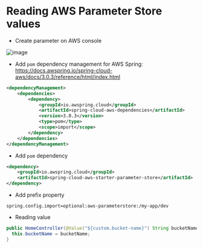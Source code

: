 # Reading AWS Parameter Store values

* Create parameter on AWS console

![image](https://github.com/AntonioDiaz/aws_spring_examples/assets/725743/766f6777-5583-4531-abb4-b9909518d06f)

* Add `pom` dependency management for AWS Spring: https://docs.awspring.io/spring-cloud-aws/docs/3.0.3/reference/html/index.html
```xml
<dependencyManagement>
    <dependencies>
        <dependency>
            <groupId>io.awspring.cloud</groupId>
            <artifactId>spring-cloud-aws-dependencies</artifactId>
            <version>3.0.3</version>
            <type>pom</type>
            <scope>import</scope>
        </dependency>
    </dependencies>
</dependencyManagement>
```

* Add `pom` dependency
```xml
<dependency>
    <groupId>io.awspring.cloud</groupId>
    <artifactId>spring-cloud-aws-starter-parameter-store</artifactId>
</dependency>
```

* Add prefix property
```properties
spring.config.import=optional:aws-parameterstore:/my-app/dev
```

* Reading value
```java
public HomeController(@Value("${custom.bucket-name}") String bucketName) {
  this.bucketName = bucketName;
}
```
